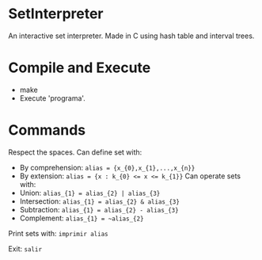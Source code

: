 # SetInterpreter
An interactive set interpreter. Made in C using hash table and interval trees.
# Compile and Execute
- make
- Execute 'programa'.
# Commands
Respect the spaces.
Can define set with:
- By comprehension: `alias = {x_{0},x_{1},...,x_{n}}`
- By extension: `alias = {x : k_{0} <= x <= k_{1}}`
Can operate sets with:
- Union: `alias_{1} = alias_{2} | alias_{3}`
- Intersection: `alias_{1} = alias_{2} & alias_{3}`
- Subtraction: `alias_{1} = alias_{2} - alias_{3}`
- Complement: `alias_{1} = ~alias_{2}`

Print sets with: `imprimir alias`

Exit: `salir`
